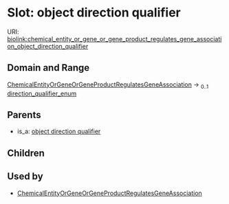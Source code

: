 
# Slot: object direction qualifier




URI: [biolink:chemical_entity_or_gene_or_gene_product_regulates_gene_association_object_direction_qualifier](https://w3id.org/biolink/vocab/chemical_entity_or_gene_or_gene_product_regulates_gene_association_object_direction_qualifier)


## Domain and Range

[ChemicalEntityOrGeneOrGeneProductRegulatesGeneAssociation](ChemicalEntityOrGeneOrGeneProductRegulatesGeneAssociation.md) &#8594;  <sub>0..1</sub> [direction_qualifier_enum](direction_qualifier_enum.md)

## Parents

 *  is_a: [object direction qualifier](object_direction_qualifier.md)

## Children


## Used by

 * [ChemicalEntityOrGeneOrGeneProductRegulatesGeneAssociation](ChemicalEntityOrGeneOrGeneProductRegulatesGeneAssociation.md)
